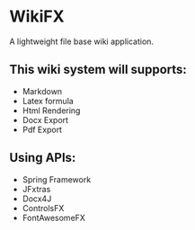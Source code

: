 # WikiFX
A lightweight file base wiki application. 

## This wiki system will supports:
* Markdown
* Latex formula
* Html Rendering
* Docx Export
* Pdf Export

## Using APIs:
* Spring Framework
* JFxtras
* Docx4J
* ControlsFX
* FontAwesomeFX
